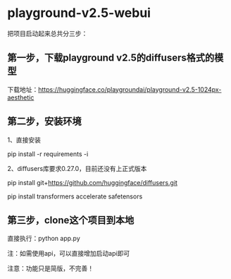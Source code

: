 # playground-v2.5-webui
把项目启动起来总共分三步：

## 第一步，下载playground v2.5的diffusers格式的模型
下载地址：https://huggingface.co/playgroundai/playground-v2.5-1024px-aesthetic

## 第二步，安装环境
1、直接安装

pip install -r requirements -i 

2、diffusers库要求0.27.0，目前还没有上正式版本

pip install git+https://github.com/huggingface/diffusers.git

pip install transformers accelerate safetensors

## 第三步，clone这个项目到本地
直接执行：python app.py

注：如需使用api，可以直接增加启动api即可

注意：功能只是简版，不完善！

